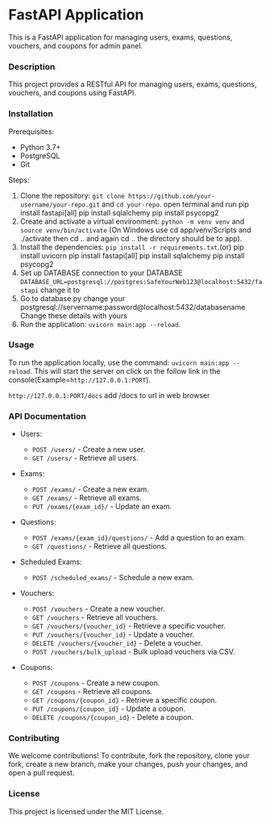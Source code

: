 # FastAPI Application

This is a FastAPI application for managing users, exams, questions, vouchers, and coupons for admin panel.

### Description
This project provides a RESTful API for managing users, exams, questions, vouchers, and coupons using FastAPI.

### Installation

Prerequisites:
- Python 3.7+
- PostgreSQL
- Git

Steps:
1. Clone the repository: `git clone https://github.com/your-username/your-repo.git` and `cd your-repo`.
open terminal and run
pip install fastapi[all]
pip install sqlalchemy
pip install psycopg2 
2. Create and activate a virtual environment: `python -m venv venv` and `source venv/bin/activate` (On Windows use cd app/venv/Scripts and ./activate then cd .. and again cd .. the directory should be to app).
3. Install the dependencies: `pip install -r requirements.txt`.(or)
pip install uvicorn
pip install fastapi[all]
pip install sqlalchemy
pip install psycopg2
4. Set up DATABASE connection to your DATABASE `DATABASE_URL=postgresql://postgres:SafeYourWeb123@localhost:5432/fastapi` change it to
5. Go to database.py change your postgresql://servername:password@localhost:5432/databasename
Change these details with yours 
6. Run the application: `uvicorn main:app --reload`.

### Usage
To run the application locally, use the command: `uvicorn main:app --reload`. This will start the server on click on the follow link in the console(Example=`http://127.0.0.1:PORT`).

`http://127.0.0.1:PORT/docs` add /docs to url in web browser

### API Documentation
- Users:
  - `POST /users/` - Create a new user.
  - `GET /users/` - Retrieve all users.

- Exams:
  - `POST /exams/` - Create a new exam.
  - `GET /exams/` - Retrieve all exams.
  - `PUT /exams/{exam_id}/` - Update an exam.

- Questions:
  - `POST /exams/{exam_id}/questions/` - Add a question to an exam.
  - `GET /questions/` - Retrieve all questions.

- Scheduled Exams:
  - `POST /scheduled_exams/` - Schedule a new exam.

- Vouchers:
  - `POST /vouchers` - Create a new voucher.
  - `GET /vouchers` - Retrieve all vouchers.
  - `GET /vouchers/{voucher_id}` - Retrieve a specific voucher.
  - `PUT /vouchers/{voucher_id}` - Update a voucher.
  - `DELETE /vouchers/{voucher_id}` - Delete a voucher.
  - `POST /vouchers/bulk_upload` - Bulk upload vouchers via CSV.

- Coupons:
  - `POST /coupons` - Create a new coupon.
  - `GET /coupons` - Retrieve all coupons.
  - `GET /coupons/{coupon_id}` - Retrieve a specific coupon.
  - `PUT /coupons/{coupon_id}` - Update a coupon.
  - `DELETE /coupons/{coupon_id}` - Delete a coupon.


### Contributing
We welcome contributions! To contribute, fork the repository, clone your fork, create a new branch, make your changes, push your changes, and open a pull request.

### License
This project is licensed under the MIT License.


